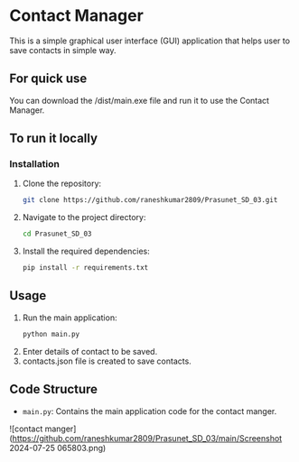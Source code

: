 # Contact Manager

This is a simple graphical user interface (GUI) application that helps user to save contacts in simple way.

## For quick use 
You can download the /dist/main.exe file and run it to use the Contact Manager.

## To run it locally

### Installation

1. Clone the repository:
    ```bash
    git clone https://github.com/raneshkumar2809/Prasunet_SD_03.git
    ```
2. Navigate to the project directory:
    ```bash
    cd Prasunet_SD_03
    ```
3. Install the required dependencies:
    ```bash
    pip install -r requirements.txt
    ```
    
## Usage

1. Run the main application:
    ```bash
    python main.py
    ```
2. Enter details of contact to be saved.
3. contacts.json file is created to save contacts.

 ## Code Structure

- `main.py`: Contains the main application code for the contact manger.

  
![contact manger](https://github.com/raneshkumar2809/Prasunet_SD_03/main/Screenshot 2024-07-25 065803.png)
